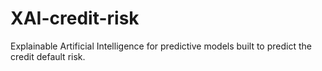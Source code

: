 # XAI-credit-risk
Explainable Artificial Intelligence for predictive models built to predict the credit default risk. 

